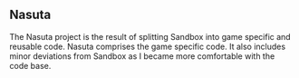 ## Nasuta
The Nasuta project is the result of splitting Sandbox into game specific and reusable code. Nasuta comprises the game specific
code. It also includes minor deviations from Sandbox as I became more comfortable with the code base.
